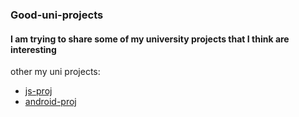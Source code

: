 ﻿### Good-uni-projects

#### I am trying to share some of my university projects that I think are interesting

other my  uni projects:
* [js-proj](https://github.com/Seyedsahel/js-proj)
* [android-proj](https://github.com/Seyedsahel/easy_learn)



